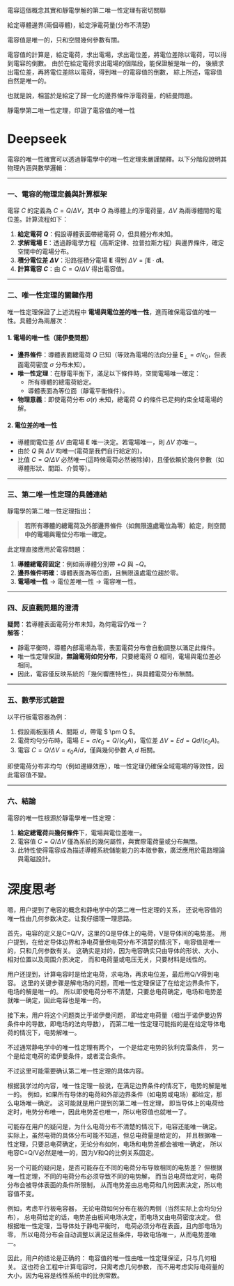 電容這個概念其實和靜電學解的第二唯一性定理有密切關聯

給定導體邊界(兩個導體)，給定淨電荷量(分布不清楚)

電容值是唯一的，只和空間幾何參數有關。

電容值的計算是，給定電荷，求出電場，求出電位差，將電位差除以電荷，可以得到電容的倒數。
由於在給定電荷求出電場的個階段，能保證解是唯一的，
後續求出電位差，再將電位差除以電荷，得到唯一的電容值的倒數，
綜上所述，電容值自然是唯一的。

也就是說，相當於是給定了歸一化的邊界條件淨電荷量，的紐曼問題。

靜電學第二唯一性定理，印證了電容值的唯一性

# Deepseek

電容的唯⼀性確實可以透過靜電學中的唯一性定理來嚴謹闡釋。以下分階段說明其物理內涵與數學邏輯：

---

### 一、電容的物理定義與計算框架
電容 $C$ 的定義為 $C = Q/\Delta V$，其中 $Q$ 為導體上的淨電荷量，$\Delta V$ 為兩導體間的電位差。計算流程如下：
1. **給定電荷 $Q$**：假設導體表面帶總電荷 $Q$，但具體分布未知。
2. **求解電場 $\mathbf{E}$**：透過靜電學方程（高斯定律、拉普拉斯方程）與邊界條件，確定空間中的電場分布。
3. **積分電位差 $\Delta V$**：沿路徑積分電場 $\mathbf{E}$ 得到 $\Delta V = \int \mathbf{E} \cdot d\mathbf{l}$。
4. **計算電容 $C$**：由 $C = Q/\Delta V$ 得出電容值。

---

### 二、唯一性定理的關鍵作用
唯一性定理保證了上述流程中 **電場與電位差的唯一性**，進而確保電容值的唯一性。具體分為兩層次：

#### 1. **電場的唯一性（諾伊曼問題）**
- **邊界條件**：導體表面總電荷 $Q$ 已知（等效為電場的法向分量 $\mathbf{E}_\perp = \sigma/\epsilon_0$，但表面電荷密度 $\sigma$ 分布未知）。
- **唯一性定理**：在靜電平衡下，滿足以下條件時，空間電場唯一確定：
  - 所有導體的總電荷給定。
  - 導體表面為等位面（靜電平衡條件）。
- **物理意義**：即使電荷分布 $\sigma(\mathbf{r})$ 未知，總電荷 $Q$ 的條件已足夠約束全域電場的解。

#### 2. **電位差的唯一性**
- 導體間電位差 $\Delta V$ 由電場 $\mathbf{E}$ 唯一決定。若電場唯一，則 $\Delta V$ 亦唯一。
- 由於 $Q$ 與 $\Delta V$ 均唯一(電荷是我們自行給定的)，
- 比值 $C = Q/\Delta V$ 必然唯一(這時候電荷必然被除掉)，且僅依賴於幾何參數（如導體形狀、間距、介質等）。

---

### 三、第二唯一性定理的具體連結
靜電學的第二唯一性定理指出：
> **若所有導體的總電荷及外部邊界條件（如無限遠處電位為零）給定，則空間中的電場與電位分布唯一確定。**

此定理直接應用於電容問題：
1. **導體總電荷固定**：例如兩導體分別帶 $+Q$ 與 $-Q$。
2. **邊界條件明確**：導體表面為等位面，且無限遠處電位趨於零。
3. **電場唯一性** → 電位差唯一性 → 電容唯一性。

---

### 四、反直觀問題的澄清
**疑問**：若導體表面電荷分布未知，為何電容仍唯一？  
**解答**：
- 靜電平衡時，導體內部電場為零，表面電荷分布會自動調整以滿足此條件。
- 唯一性定理保證，**無論電荷如何分布**，只要總電荷 $Q$ 相同，電場與電位差必相同。
- 因此，電容僅反映系統的「幾何響應特性」，與具體電荷分布無關。

---

### 五、數學形式驗證
以平行板電容器為例：
1. 假設兩板面積 $A$、間距 $d$，帶電 $ \pm Q $。
2. 電荷均勻分布時，電場 $E = \sigma/\epsilon_0 = Q/(\epsilon_0 A)$，電位差 $\Delta V = Ed = Qd/(\epsilon_0 A)$。
3. 電容 $C = Q/\Delta V = \epsilon_0 A/d$，僅與幾何參數 $A, d$ 相關。

即使電荷分布非均勻（例如邊緣效應），唯一性定理仍確保全域電場的等效性，因此電容值不變。

---

### 六、結論
電容的唯⼀性根源於靜電學唯一性定理：
1. **給定總電荷**與**幾何條件**下，電場與電位差唯一。
2. 電容值 $C = Q/\Delta V$ 僅為系統的幾何屬性，與實際電荷量或分布無關。
3. 此特性使得電容成為描述導體系統儲能能力的本徵參數，廣泛應用於電路理論與電磁設計。


# 深度思考

嗯，用户提到了电容的概念和静电学中的第二唯一性定理的关系，
还说电容值的唯一性由几何参数决定。让我仔细理一理思路。

首先，电容的定义是C=Q/V，这里的Q是导体上的电荷，V是导体间的电势差。
用户提到，在给定导体边界和净电荷量但电荷分布不清楚的情况下，电容值是唯一的，只和几何参数有关。
这确实是对的，因为电容确实只由导体的形状、大小、相对位置以及周围介质决定，
而和电荷量或电压无关，只要材料是线性的。

用户还提到，计算电容时是给定电荷，求电场，再求电位差，最后用Q/V得到电容。
这里的关键步骤是解电场的问题，而唯一性定理保证了在给定边界条件下，电场的解是唯一的。
所以即使电荷分布不清楚，只要总电荷确定，电场和电势差就唯一确定，因此电容也是唯一的。

接下来，用户将这个问题类比于诺伊曼问题，
即给定电荷量（相当于诺伊曼边界条件中的导数，即电场的法向导数），
而第二唯一性定理可能指的是在给定导体电荷的情况下，电势解唯一。

不过通常静电学中的唯一性定理有两个，
一个是给定电势的狄利克雷条件，
另一个是给定电荷的诺伊曼条件，或者混合条件。

不过这里可能需要确认第二唯一性定理的具体内容。

根据我学过的内容，唯一性定理一般说，在满足边界条件的情况下，电势的解是唯一的。
例如，如果所有导体的电荷和外部边界条件（如电势或电场）都给定，那么电场唯一确定。
这可能就是用户提到的第二唯一性定理，
即当导体上的电荷给定时，电势分布唯一，因此电势差也唯一，所以电容值也就唯一了。

可能存在用户的疑问是，为什么电荷分布不清楚的情况下，电容还能唯一确定。
实际上，虽然电荷的具体分布可能不知道，但总电荷量是给定的，
并且根据唯一性定理，只要总电荷确定，无论分布如何，电场和电势差都会被唯一确定，
所以电容C=Q/V必然是唯一的，因为V和Q的比例关系固定。

另一个可能的疑问是，是否可能存在不同的电荷分布导致相同的电势差？
但根据唯一性定理，不同的电荷分布必须导致不同的电势解，
而当总电荷给定时，电荷分布会被导体表面的条件所限制，
从而电势差由总电荷和几何因素决定，所以电容值不变。

例如，考虑平行板电容器，
无论电荷如何分布在板的两侧（当然实际上会均匀分布），
总电荷给定的话，电势差由板间电场决定，而电场又由电荷密度决定。
但根据唯一性定理，当导体处于静电平衡时，
电荷必须分布在表面，且内部电场为零，
所以电荷分布会自动调整以满足这些条件，导致电场唯一，从而电势差唯一。

因此，用户的结论是正确的：
电容值的唯一性由唯一性定理保证，只与几何相关。
这也符合工程中计算电容时，只需考虑几何参数，
而不用考虑实际电荷量的大小，因为电容是线性系统中的比例常数。